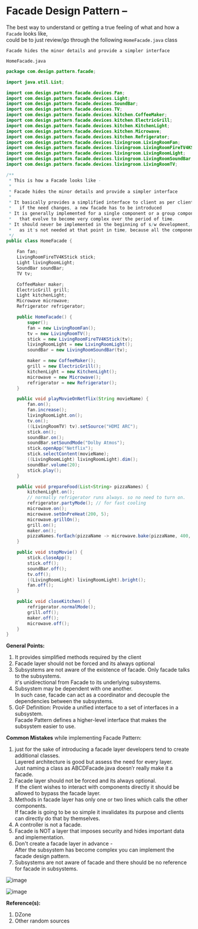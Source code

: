 # Facade Design Pattern – 

The best way to understand or getting a true feeling of what and how a `Facade` looks like,  
could be to just review/go through the following `HomeFacade.java` class  

`Facade hides the minor details and provide a simpler interface`  

`HomeFacade.java`  
```java
package com.design.pattern.facade;

import java.util.List;

import com.design.pattern.facade.devices.Fan;
import com.design.pattern.facade.devices.Light;
import com.design.pattern.facade.devices.SoundBar;
import com.design.pattern.facade.devices.TV;
import com.design.pattern.facade.devices.kitchen.CoffeeMaker;
import com.design.pattern.facade.devices.kitchen.ElectricGrill;
import com.design.pattern.facade.devices.kitchen.KitchenLight;
import com.design.pattern.facade.devices.kitchen.Microwave;
import com.design.pattern.facade.devices.kitchen.Refrigerator;
import com.design.pattern.facade.devices.livingroom.LivingRoomFan;
import com.design.pattern.facade.devices.livingroom.LivingRoomFireTV4KStick;
import com.design.pattern.facade.devices.livingroom.LivingRoomLight;
import com.design.pattern.facade.devices.livingroom.LivingRoomSoundBar;
import com.design.pattern.facade.devices.livingroom.LivingRoomTV;

/**
 * This is how a Facade looks like - 
 * 
 * Facade hides the minor details and provide a simpler interface
 * 
 * It basically provides a simplified interface to client as per client's specific needs, 
 *   if the need changes, a new facade has to be introduced
 * It is generally implemented for a single component or a group components, 
 *   that evolve to become very complex over the period of time.
 * It should never be implemented in the beginning of s/w development, 
 *   as it's not needed at that point in time, because all the components/subsytem are generally simple in nature.
 */
public class HomeFacade {

	Fan fan;
	LivingRoomFireTV4KStick stick;
	Light livingRoomLight;
	SoundBar soundBar;
	TV tv;

	CoffeeMaker maker;
	ElectricGrill grill;
	Light kitchenLight;
	Microwave microwave;
	Refrigerator refrigerator;

	public HomeFacade() {
		super();
		fan = new LivingRoomFan();
		tv = new LivingRoomTV();
		stick = new LivingRoomFireTV4KStick(tv);
		livingRoomLight = new LivingRoomLight();
		soundBar = new LivingRoomSoundBar(tv);

		maker = new CoffeeMaker();
		grill = new ElectricGrill();
		kitchenLight = new KitchenLight();
		microwave = new Microwave();
		refrigerator = new Refrigerator();
	}

	public void playMovieOnNetflix(String movieName) {
		fan.on();
		fan.increase();
		livingRoomLight.on();
		tv.on();
		((LivingRoomTV) tv).setSource("HDMI ARC");
		stick.on();
		soundBar.on();
		soundBar.setSoundMode("Dolby Atmos");
		stick.openApp("Netflix");
		stick.selectContent(movieName);
		((LivingRoomLight) livingRoomLight).dim();
		soundBar.volume(20);
		stick.play();
	}

	public void prepareFood(List<String> pizzaNames) {
		kitchenLight.on();
		// normally refrigerator runs always. so no need to turn on.
		refrigerator.partyMode(); // for fast cooling
		microwave.on();
		microwave.setOnPreHeat(200, 5);
		microwave.grillOn();
		grill.on();
		maker.on();
		pizzaNames.forEach(pizzaName -> microwave.bake(pizzaName, 400, 10));
	}

	public void stopMovie() {
		stick.closeApp();
		stick.off();
		soundBar.off();
		tv.off();
		((LivingRoomLight) livingRoomLight).bright();
		fan.off();
	}

	public void closeKitchen() {
		refrigerator.normalMode();
		grill.off();
		maker.off();
		microwave.off();
	}
}
```

**General Points:**  
1. It provides simplified methods required by the client
2. Facade layer should not be forced and its always optional
3. Subsystems are not aware of the existence of facade. Only facade talks to the subsystems.  
   it's unidirectional from Facade to its underlying subsystems.
4. Subsystem may be dependent with one another.  
   In such case, facade can act as a coordinator and decouple the dependencies between the subsystems.
5. GoF Definition: Provide a unified interface to a set of interfaces in a subsystem.  
   Facade Pattern defines a higher-level interface that makes the subsystem easier to use.

**Common Mistakes** while implementing Facade Pattern:  
1. just for the sake of introducing a facade layer developers tend to create additional classes.  
  Layered architecture is good but assess the need for every layer.  
  Just naming a class as ABCDFacade.java doesn’r really make it a facade.  
2. Facade layer should not be forced and its always optional.  
   If the client wishes to interact with components directly it should be allowed to bypass the facade layer.  
3. Methods in facade layer has only one or two lines which calls the other components.  
   If facade is going to be so simple it invalidates its purpose and clients can directly do that by themselves.  
4. A controller is not a facade. 
5. Facade is NOT a layer that imposes security and hides important data and implementation. 
6. Don't create a facade layer in advance -  
   After the subsystem has become complex you can implement the facade design pattern.
7. Subsystems are not aware of facade and there should be no reference for facade in subsystems.

![image](https://user-images.githubusercontent.com/26399543/152584295-692446c3-02eb-41ef-82a6-77f21596a14a.png)

![image](https://user-images.githubusercontent.com/26399543/152584324-85886474-16f0-4189-ab1f-1bca8b053b49.png)


**Reference(s):**  
1. DZone
2. Other random sources

